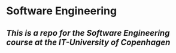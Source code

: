 # Software Engineering
## *This is a repo for the Software Engineering course at the IT-University of Copenhagen*
